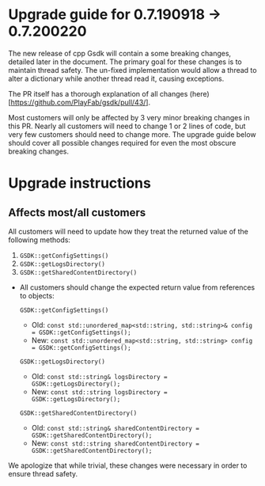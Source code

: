 # Upgrade guide for 0.7.190918 -> 0.7.200220

The new release of cpp Gsdk will contain a some breaking changes, detailed later in the document. The primary goal for these changes is to maintain thread safety. The un-fixed implementation would allow a thread to alter a dictionary while another thread read it, causing exceptions.

The PR itself has a thorough explanation of all changes (here)[https://github.com/PlayFab/gsdk/pull/43/].

Most customers will only be affected by 3 very minor breaking changes in this PR. Nearly all customers will need to change 1 or 2 lines of code, but very few customers should need to change more. The upgrade guide below should cover all possible changes required for even the most obscure breaking changes.

# Upgrade instructions

## Affects most/all customers

All customers will need to update how they treat the returned value of the following methods:
1. `GSDK::getConfigSettings()`
2. `GSDK::getLogsDirectory()`
3. `GSDK::getSharedContentDirectory()`

* All customers should change the expected return value from references to objects:

    `GSDK::getConfigSettings()`
    * Old: ```const std::unordered_map<std::string, std::string>& config = GSDK::getConfigSettings();```
    * New: ```const std::unordered_map<std::string, std::string> config = GSDK::getConfigSettings();```

    `GSDK::getLogsDirectory()`
    * Old: ```const std::string& logsDirectory = GSDK::getLogsDirectory();```
    * New: ```const std::string logsDirectory = GSDK::getLogsDirectory();```

    `GSDK::getSharedContentDirectory()`
    * Old: ```const std::string& sharedContentDirectory = GSDK::getSharedContentDirectory();```
    * New: ```const std::string sharedContentDirectory = GSDK::getSharedContentDirectory();```

We apologize that while trivial, these changes were necessary in order to ensure thread safety.
